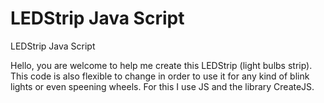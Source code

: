 LEDStrip Java Script
============

LEDStrip Java Script

Hello, you are welcome to help me create this LEDStrip (light bulbs strip). This code is also flexible to change in order to use it for any kind of blink lights or even speening wheels.
For this I use JS and the library CreateJS.

